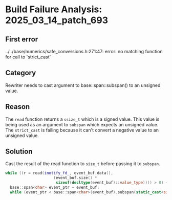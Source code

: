 # Build Failure Analysis: 2025_03_14_patch_693

## First error

../../base/numerics/safe_conversions.h:271:47: error: no matching function for call to 'strict_cast'

## Category
Rewriter needs to cast argument to base::span::subspan() to an unsigned value.

## Reason
The `read` function returns a `ssize_t` which is a signed value. This value is being used as an argument to `subspan` which expects an unsigned value. The `strict_cast` is failing because it can't convert a negative value to an unsigned value.

## Solution
Cast the result of the read function to `size_t` before passing it to `subspan`.

```c++
while ((r = read(inotify_fd_, event_buf.data(),
                     (event_buf.size() *
                      sizeof(decltype(event_buf)::value_type)))) > 0) {
  base::span<char> event_ptr = event_buf;
  while (event_ptr < base::span<char>(event_buf).subspan(static_cast<size_t>(r))) {